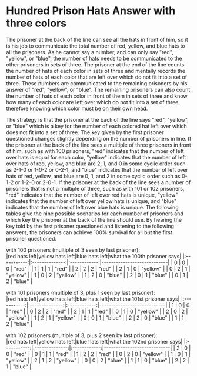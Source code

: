 # Hundred Prison Hats Answer with three colors

The prisoner at the back of the line can see all the hats in front of him, so 
it is his job to communicate the total number of red, yellow, and blue hats to 
all the prisoners. As he cannot say a number, and can only say "red", "yellow", 
or "blue", the number of hats needs to be communicated to the other prisoners 
in sets of three. The prisoner at the end of the line counts the number of hats 
of each color in sets of three and mentally records the number of hats of each 
color that are left over which do not fit into a set of three. These numbers 
are communicated to the remaining prisoners by his answer of "red", "yellow", 
or "blue". The remaining prisoners can also count the number of hats of each 
color in front of them in sets of three and know how many of each color are 
left over which do not fit into a set of three, therefore knowing which color 
must be on their own head.

The strategy is that the prisoner at the back of the line says "red", "yellow", 
or "blue" which is a key for the number of each colored hat left over which 
does not fit into a set of three. The key given by the first prisoner 
questioned changes slightly depending on the number of prisoners in line. If 
the prisoner at the back of the line sees a multiple of three prisoners in 
front of him, such as with 100 prisoners, "red" indicates that the number of 
left over hats is equal for each color, "yellow" indicates that the number of 
left over hats of red, yellow, and blue are 2, 1, and 0 in some cyclic order 
such as 2-1-0 or 1-0-2 or 0-2-1, and "blue" indicates that the number of left 
over hats of red, yellow, and blue are 0, 1, and 2 in some cyclic order such 
as 0-1-2 or 1-2-0 or 2-0-1. If the prisoner at the back of the line sees a 
number of prisoners that is not a multiple of three, such as with 101 or 102 
prisoners, "red" indicates that the number of left over red hats is unique, 
"yellow" indicates that the number of left over yellow hats is unique, and 
"blue" indicates that the number of left over blue hats is unique. The 
following tables give the nine possible scenarios for each number of prisoners 
and which key the prisoner at the back of the line should use. By hearing the 
key told by the first prisoner questioned and listening to the following 
answers, the prisoners can achieve 100% survival for all but the first prisoner 
questioned.

with 100 prisoners (multiple of 3 seen by last prisoner):  
|red hats left|yellow hats left|blue hats left|what the 100th prisoner says|
|:-----------:|:--------------:|:------------:|----------------------------|
| 0           |  0             | 0            | "red"                      |
| 1           |  1             | 1            | "red"                      |
| 2           |  2             | 2            | "red"                      |
| 2           |  1             | 0            | "yellow"                   |
| 0           |  2             | 1            | "yellow"                   |
| 1           |  0             | 2            | "yellow"                   |
| 1           |  2             | 0            | "blue"                     |
| 2           |  0             | 1            | "blue"                     |
| 0           |  1             | 2            | "blue"                     |

with 101 prisoners (multiple of 3, plus 1 seen by last prisoner):  
|red hats left|yellow hats left|blue hats left|what the 101st prisoner says|
|:-----------:|:--------------:|:------------:|----------------------------|
| 1           |  0             | 0            | "red"                      |
| 0           |  2             | 2            | "red"                      |
| 2           |  1             | 1            | "red"                      |
| 0           |  1             | 0            | "yellow"                   |
| 2           |  0             | 2            | "yellow"                   |
| 1           |  2             | 1            | "yellow"                   |
| 0           |  0             | 1            | "blue"                     |
| 2           |  2             | 0            | "blue"                     |
| 1           |  1             | 2            | "blue"                     |

with 102 prisoners (multiple of 3, plus 2 seen by last prisoner):  
|red hats left|yellow hats left|blue hats left|what the 102nd prisoner says|
|:-----------:|:--------------:|:------------:|----------------------------|
| 2           |  0             | 0            | "red"                      |
| 0           |  1             | 1            | "red"                      |
| 1           |  2             | 2            | "red"                      |
| 0           |  2             | 0            | "yellow"                   |
| 1           |  0             | 1            | "yellow"                   |
| 2           |  1             | 2            | "yellow"                   |
| 0           |  0             | 2            | "blue"                     |
| 1           |  1             | 0            | "blue"                     |
| 2           |  2             | 1            | "blue"                     |
